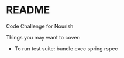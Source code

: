 # README

Code Challenge for Nourish

Things you may want to cover:

* To run test suite: bundle exec spring rspec
